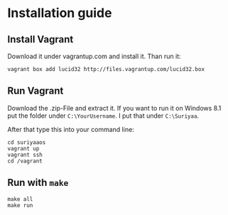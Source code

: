 # Installation guide

## Install Vagrant

Download it under vagrantup.com and install it. Than run it:

    vagrant	box add	lucid32	http://files.vagrantup.com/lucid32.box

## Run Vagrant

Download the .zip-File and extract it. If you want to run it on Windows 8.1 put the folder under `C:\YourUsername`.
I put that under `C:\Suriyaa`.

After that type this into your command line:

    cd suriyaaos
    vagrant	up
    vagrant ssh
    cd /vagrant

## Run with `make`

    make all
    make run

